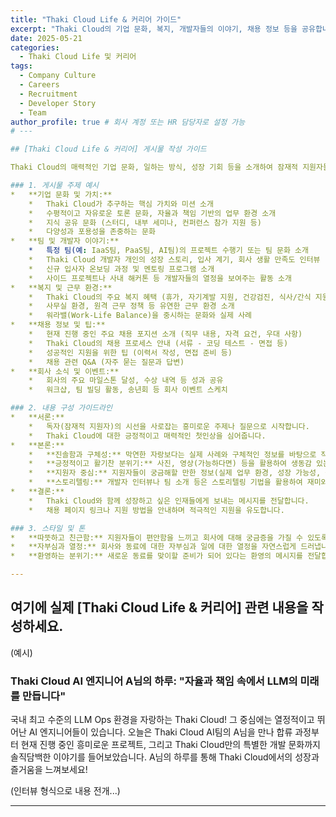 ```yaml
---
title: "Thaki Cloud Life & 커리어 가이드"
excerpt: "Thaki Cloud의 기업 문화, 복지, 개발자들의 이야기, 채용 정보 등을 공유합니다."
date: 2025-05-21
categories:
  - Thaki Cloud Life 및 커리어
tags:
  - Company Culture
  - Careers
  - Recruitment
  - Developer Story
  - Team
author_profile: true # 회사 계정 또는 HR 담당자로 설정 가능
# --- 

## [Thaki Cloud Life & 커리어] 게시물 작성 가이드

Thaki Cloud의 매력적인 기업 문화, 일하는 방식, 성장 기회 등을 소개하여 잠재적 지원자들에게 Thaki Cloud에 합류하고 싶은 마음이 들도록 하는 게시물을 작성합니다. 기술 외적인 부분에서의 회사 매력을 어필하는 것이 중요합니다.

### 1. 게시물 주제 예시
*   **기업 문화 및 가치:**
    *   Thaki Cloud가 추구하는 핵심 가치와 미션 소개
    *   수평적이고 자유로운 토론 문화, 자율과 책임 기반의 업무 환경 소개
    *   지식 공유 문화 (스터디, 내부 세미나, 컨퍼런스 참가 지원 등)
    *   다양성과 포용성을 존중하는 문화
*   **팀 및 개발자 이야기:**
    *   특정 팀(예: IaaS팀, PaaS팀, AI팀)의 프로젝트 수행기 또는 팀 문화 소개
    *   Thaki Cloud 개발자 개인의 성장 스토리, 입사 계기, 회사 생활 만족도 인터뷰
    *   신규 입사자 온보딩 과정 및 멘토링 프로그램 소개
    *   사이드 프로젝트나 사내 해커톤 등 개발자들의 열정을 보여주는 활동 소개
*   **복지 및 근무 환경:**
    *   Thaki Cloud의 주요 복지 혜택 (휴가, 자기계발 지원, 건강검진, 식사/간식 지원 등) 상세 소개
    *   사무실 환경, 원격 근무 정책 등 유연한 근무 환경 소개
    *   워라밸(Work-Life Balance)을 중시하는 문화와 실제 사례
*   **채용 정보 및 팁:**
    *   현재 진행 중인 주요 채용 포지션 소개 (직무 내용, 자격 요건, 우대 사항)
    *   Thaki Cloud의 채용 프로세스 안내 (서류 - 코딩 테스트 - 면접 등)
    *   성공적인 지원을 위한 팁 (이력서 작성, 면접 준비 등)
    *   채용 관련 Q&A (자주 묻는 질문과 답변)
*   **회사 소식 및 이벤트:**
    *   회사의 주요 마일스톤 달성, 수상 내역 등 성과 공유
    *   워크샵, 팀 빌딩 활동, 송년회 등 회사 이벤트 스케치

### 2. 내용 구성 가이드라인
*   **서론:**
    *   독자(잠재적 지원자)의 시선을 사로잡는 흥미로운 주제나 질문으로 시작합니다.
    *   Thaki Cloud에 대한 긍정적이고 매력적인 첫인상을 심어줍니다.
*   **본론:**
    *   **진솔함과 구체성:** 막연한 자랑보다는 실제 사례와 구체적인 정보를 바탕으로 작성하여 신뢰감을 줍니다.
    *   **긍정적이고 활기찬 분위기:** 사진, 영상(가능하다면) 등을 활용하여 생동감 있는 회사 분위기를 전달합니다.
    *   **지원자 중심:** 지원자들이 궁금해할 만한 정보(실제 업무 환경, 성장 가능성, 동료들의 모습 등)를 우선적으로 다룹니다.
    *   **스토리텔링:** 개발자 인터뷰나 팀 소개 등은 스토리텔링 기법을 활용하여 재미와 감동을 더할 수 있습니다.
*   **결론:**
    *   Thaki Cloud와 함께 성장하고 싶은 인재들에게 보내는 메시지를 전달합니다.
    *   채용 페이지 링크나 지원 방법을 안내하며 적극적인 지원을 유도합니다.

### 3. 스타일 및 톤
*   **따뜻하고 친근함:** 지원자들이 편안함을 느끼고 회사에 대해 궁금증을 가질 수 있도록 부드러운 톤을 사용합니다.
*   **자부심과 열정:** 회사와 동료에 대한 자부심과 일에 대한 열정을 자연스럽게 드러냅니다.
*   **환영하는 분위기:** 새로운 동료를 맞이할 준비가 되어 있다는 환영의 메시지를 전달합니다.

---
```


## 여기에 실제 [Thaki Cloud Life & 커리어] 관련 내용을 작성하세요.

(예시)

### Thaki Cloud AI 엔지니어 A님의 하루: "자율과 책임 속에서 LLM의 미래를 만듭니다"

국내 최고 수준의 LLM Ops 환경을 자랑하는 Thaki Cloud! 그 중심에는 열정적이고 뛰어난 AI 엔지니어들이 있습니다. 오늘은 Thaki Cloud AI팀의 A님을 만나 합류 과정부터 현재 진행 중인 흥미로운 프로젝트, 그리고 Thaki Cloud만의 특별한 개발 문화까지 솔직담백한 이야기를 들어보았습니다. A님의 하루를 통해 Thaki Cloud에서의 성장과 즐거움을 느껴보세요!

(인터뷰 형식으로 내용 전개...)

--- 